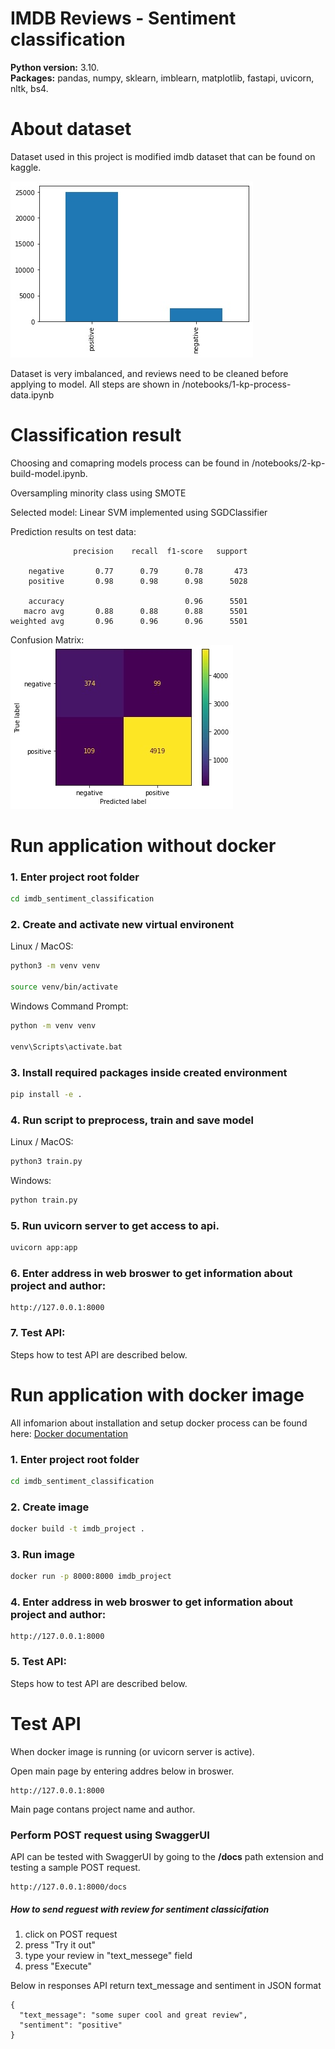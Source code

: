# IMDB Reviews - Sentiment classification 

**Python version:** 3.10.  
**Packages:** pandas, numpy, sklearn, imblearn, matplotlib, fastapi, uvicorn, nltk, bs4.

# About dataset
Dataset used in this project is modified imdb dataset that can be found on kaggle.    

![alt text](https://github.com/KordianPiduch/imdb_sentiment_classification/blob/main/reports/data_imbalanced.jpg "imbalanced")

Dataset is very imbalanced, and reviews need to be cleaned before applying to model. 
All steps are shown in /notebooks/1-kp-process-data.ipynb

# Classification result
Choosing and comapring models process can be found in /notebooks/2-kp-build-model.ipynb.  

Oversampling minority class using SMOTE

Selected model: Linear SVM implemented using SGDClassifier

Prediction results on test data:
```
              precision    recall  f1-score   support

    negative       0.77      0.79      0.78       473
    positive       0.98      0.98      0.98      5028

    accuracy                           0.96      5501
   macro avg       0.88      0.88      0.88      5501
weighted avg       0.96      0.96      0.96      5501

```
Confusion Matrix:  
![alt text](https://github.com/KordianPiduch/imdb_sentiment_classification/blob/main/reports/model_ConfusionMatrix.jpg)


# Run application without docker 

### 1. Enter project root folder
```bash
cd imdb_sentiment_classification
```

### 2. Create and activate new virtual environent

Linux / MacOS: 
```bash
python3 -m venv venv

source venv/bin/activate
```

Windows Command Prompt:
```bash
python -m venv venv

venv\Scripts\activate.bat
```

### 3. Install required packages inside created environment
```bash
pip install -e .
```

### 4. Run script to preprocess, train and save model
Linux / MacOS:
```bash
python3 train.py
```

Windows:
```bash
python train.py
```

### 5. Run uvicorn server to get access to api.
```bash
uvicorn app:app
```

### 6. Enter address in web broswer to get information about project and author:
```
http://127.0.0.1:8000
```

### 7. Test API:
Steps how to test API are described below.


# Run application with docker image
All infomarion about installation and setup docker process can be found here: [Docker documentation](https://docs.docker.com)

### 1. Enter project root folder
```bash
cd imdb_sentiment_classification
``` 

### 2. Create image
```bash
docker build -t imdb_project .
```
### 3. Run image
```bash
docker run -p 8000:8000 imdb_project
```
### 4. Enter address in web broswer to get information about project and author:
```
http://127.0.0.1:8000
```
### 5. Test API:
Steps how to test API are described below.


# Test API
When docker image is running (or uvicorn server is active). 

Open main page by entering addres below in broswer.
```
http://127.0.0.1:8000
```
Main page contans project name and author.

### Perform POST request using SwaggerUI
API can be tested with SwaggerUI by going to the **/docs** path extension and testing a sample POST request.
```
http://127.0.0.1:8000/docs
```
##### How to send reguest with review for sentiment classicifation
1. click on POST request 
2. press "Try it out"
3. type your review in "text_messege" field
4. press "Execute"

Below in responses API return text_message and sentiment in JSON format

```
{
  "text_message": "some super cool and great review",
  "sentiment": "positive"
}
```
